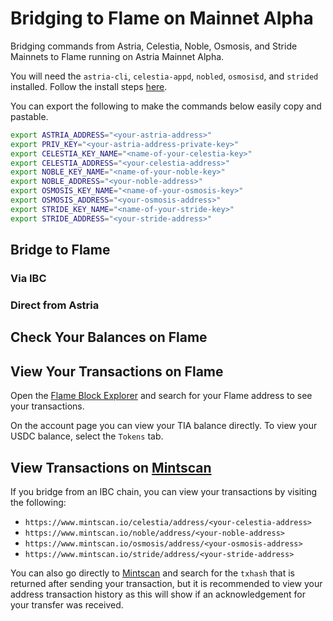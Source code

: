 # Bridging to Flame on Mainnet Alpha

Bridging commands from Astria, Celestia, Noble, Osmosis, and Stride Mainnets to
Flame running on Astria Mainnet Alpha.

You will need the `astria-cli`, `celestia-appd`, `nobled`, `osmosisd`, and
`strided` installed. Follow the install steps
[here](../cli-bridging-overview.md#cli-bridging-dependencies).

You can export the following to make the commands below easily copy and
pastable.

```bash
export ASTRIA_ADDRESS="<your-astria-address>"
export PRIV_KEY="<your-astria-address-private-key>"
export CELESTIA_KEY_NAME="<name-of-your-celestia-key>"
export CELESTIA_ADDRESS="<your-celestia-address>"
export NOBLE_KEY_NAME="<name-of-your-noble-key>"
export NOBLE_ADDRESS="<your-noble-address>"
export OSMOSIS_KEY_NAME="<name-of-your-osmosis-key>"
export OSMOSIS_ADDRESS="<your-osmosis-address>"
export STRIDE_KEY_NAME="<name-of-your-stride-key>"
export STRIDE_ADDRESS="<your-stride-address>"
```

## Bridge to Flame

### Via IBC

<!--@include: ../../components/_bridge-to-flame-via-ibc-mainnet.md-->

### Direct from Astria

<!--@include: ../../components/_bridge-to-flame-via-astria-mainnet.md-->

## Check Your Balances on Flame

<!--@include: ../../components/_check-flame-balances-mainnet.md-->

## View Your Transactions on Flame

Open the [Flame Block Explorer](https://explorer.flame.astria.org) and
search for your Flame address to see your transactions.

On the account page you can view your TIA balance directly. To view your USDC
balance, select the `Tokens` tab.

## View Transactions on [Mintscan](https://www.mintscan.io/)

If you bridge from an IBC chain, you can view your transactions by visiting
the following:

- `https://www.mintscan.io/celestia/address/<your-celestia-address>`
- `https://www.mintscan.io/noble/address/<your-noble-address>`
- `https://www.mintscan.io/osmosis/address/<your-osmosis-address>`
- `https://www.mintscan.io/stride/address/<your-stride-address>`

You can also go directly to [Mintscan](https://www.mintscan.io/) and search for
the `txhash` that is returned after sending your transaction, but it is
recommended to view your address transaction history as this will show if an
acknowledgement for your transfer was received.
